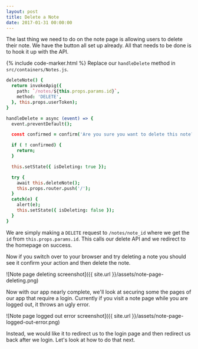 ```yaml
---
layout: post
title: Delete a Note
date: 2017-01-31 00:00:00
---
```


The last thing we need to do on the note page is allowing users to delete their note. We have the button all set up already. All that needs to be done is to hook it up with the API.

{% include code-marker.html %} Replace our `handleDelete` method in `src/containers/Notes.js`.

``` coffee
deleteNote() {
  return invokeApig({
    path: `/notes/${this.props.params.id}`,
    method: 'DELETE',
  }, this.props.userToken);
}

handleDelete = async (event) => {
  event.preventDefault();

  const confirmed = confirm('Are you sure you want to delete this note?');

  if ( ! confirmed) {
    return;
  }

  this.setState({ isDeleting: true });

  try {
    await this.deleteNote();
    this.props.router.push('/');
  }
  catch(e) {
    alert(e);
    this.setState({ isDeleting: false });
  }
}
```

We are simply making a `DELETE` request to `/notes/note_id` where we get the `id` from `this.props.params.id`. This calls our delete API and we redirect to the homepage on success.

Now if you switch over to your browser and try deleting a note you should see it confirm your action and then delete the note.

![Note page deleting screenshot]({{ site.url }}/assets/note-page-deleting.png)

Now with our app nearly complete, we'll look at securing some the pages of our app that require a login. Currently if you visit a note page while you are logged out, it throws an ugly error.

![Note page logged out error screenshot]({{ site.url }}/assets/note-page-logged-out-error.png)

Instead, we would like it to redirect us to the login page and then redirect us back after we login. Let's look at how to do that next.
